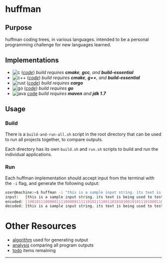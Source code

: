 # huffman
## Purpose
huffman coding trees, in various languages.  intended to be a personal programming challenge for new languages learned.

## Implementations
* ![c](https://github.com/dgj7/huffman/actions/workflows/build-c.yml/badge.svg) (_[code](c/)_) _build requires **cmake**, **gcc**, and **build-essential**_
* ![c++](https://github.com/dgj7/huffman/actions/workflows/build-cpp.yml/badge.svg) (_[code](c++/)_) _build requires **cmake**, **g++**, and **build-essential**_
* ![rust](https://github.com/dgj7/huffman/actions/workflows/test-build-rust.yml/badge.svg) (_[code](rust/)_) _build requires **cargo**_
* ![go](https://github.com/dgj7/huffman/actions/workflows/test-build-go.yml/badge.svg) (_[code](go/)_) _build requires **go**_
* ![java](https://github.com/dgj7/huffman/actions/workflows/test-build-java.yml/badge.svg) [code](java/) _build requires **maven** and **jdk 1.7**_

## Usage
### Build
There is a `build-and-run-all.sh` script in the root directory that can be used to run all projects together, to compare outputs.

Each directory has its own `build.sh` and `run.sh` scripts to build and run the individual applications.

### Run
Each huffman implementation should accept input from the terminal with the `-i` flag, and generate the following output:

```bash
user@machine:~$ huffman -i "this is a sample input string. its text is being used to test the huffman coding tree."
input:   [this is a sample input string. its text is being used to test the huffman coding tree.]
encoded: [100101110000011110000011111010111100110101010010101110100011011110000111010111100010011100110001100000011110110110010111000100001111100110110100110011100000111101101011010000111101101111100000111011100111111000101011110011010011001111001011111011111011111000010000100001001101010111111011011010101100110000111101101111000110011011101110010]
decoded: [this is a sample input string. its text is being used to test the huffman coding tree.]
```

# Other Resources
* [algorithm](.docs/algorithm.md) used for generating output
* [analysis](.docs/analysis.md) comparing all program outputs
* [todo](.docs/todo.md) items remaining

---
